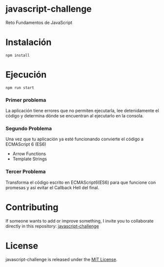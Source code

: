 # javascript-challenge
Reto Fundamentos de JavaScript

# Instalación

```
npm install
```
# Ejecución

```
npm run start
```

### Primer problema
La aplicación tiene errores que no permiten ejecutarla, lee detenidamente el código y determina dónde se encuentran al ejecutarlo en la consola.

### Segundo Problema
Una vez que tu aplicación ya esté funcionando convierte el código a ECMAScript 6 (ES6)
* Arrow Functions
* Template Strings

### Tercer Problema
Transforma el código escrito en ECMAScript6(ES6) para que funcione con promesas y así evitar el Callback Hell del final.

# Contributing
If someone wants to add or improve something, I invite you to collaborate directly in this repository: [javascript-challenge](https://github.com/gndx/javascript-challenge/)

# License

javascript-challenge is released under the [MIT License](https://opensource.org/licenses/MIT).
